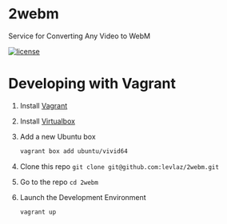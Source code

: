 # 2webm
Service for Converting Any Video to WebM

[![license](https://img.shields.io/badge/license-AGPL-blue.svg)](http://www.gnu.org/licenses/agpl-3.0.en.html)

# Developing with Vagrant 

1. Install [Vagrant](https://www.vagrantup.com/downloads.html)

2. Install [Virtualbox](https://www.virtualbox.org/) 
3. Add a new Ubuntu box 
    
    ```bash 
    vagrant box add ubuntu/vivid64
    ```

4. Clone this repo `git clone git@github.com:levlaz/2webm.git`
5. Go to the repo `cd 2webm` 
6. Launch the Development Environment 

    ```bash 
    vagrant up 
    ```


